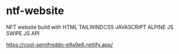 # ntf-website
NFT website build with 
HTML
TAILWINDCSS
JAVASCRIPT 
ALPINE JS 
SWIPE JS API




https://cool-semifreddo-e9a9e6.netlify.app/
